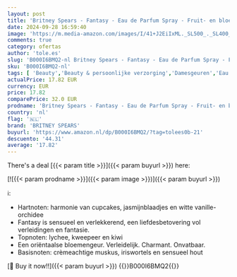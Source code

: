 ```yaml
---
layout: post
title: 'Britney Spears - Fantasy - Eau de Parfum Spray - Fruit- en bloemengeur - 30 ml'
date: 2024-09-28 16:59:40
image: 'https://m.media-amazon.com/images/I/41+J2EiIxML._SL500_._SL400_.jpg'
comments: true
category: ofertas
author: 'tole.es'
slug: 'B000I6BMQ2-nl Britney Spears - Fantasy - Eau de Parfum Spray - Fruit- en...'
sku: 'B000I6BMQ2-nl'
tags: [ 'Beauty','Beauty & persoonlijke verzorging','Damesgeuren','Eau de parfum dames','Geuren','britney spears','🇳🇱', ]
actualPrice: 17.82 EUR
currency: EUR
price: 17.82
comparePrice: 32.0 EUR
prodname: 'Britney Spears - Fantasy - Eau de Parfum Spray - Fruit- en bloemengeur - 30 ml'
country: 'nl'
flag: '🇳🇱'
brand: 'BRITNEY SPEARS'
buyurl: 'https://www.amazon.nl/dp/B000I6BMQ2/?tag=tolees0b-21'
descuento: '44.31'
average: '17.82'
---
```


There's a deal [{{< param title >}}]({{< param buyurl >}})  here:

[![{{< param prodname >}}]({{< param image >}})]({{< param buyurl >}})

ℹ️:

- Hartnoten: harmonie van cupcakes, jasmijnblaadjes en witte vanille-orchidee
- Fantasy is sensueel en verlekkerend, een liefdesbetovering vol verleidingen en fantasie.
- Topnoten: lychee, kweepeer en kiwi
- Een oriëntaalse bloemengeur. Verleidelijk. Charmant. Onvatbaar.
- Basisnoten: crèmeachtige muskus, iriswortels en sensueel hout

[🛒 Buy it now!!]({{< param buyurl >}})
{{<world>}}B000I6BMQ2{{</world>}}
